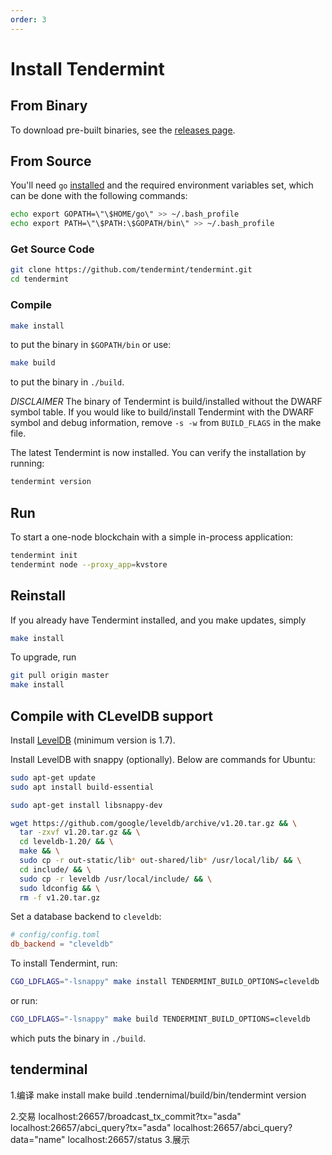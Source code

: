 ```yaml
---
order: 3
---
```


# Install Tendermint

## From Binary

To download pre-built binaries, see the [releases page](https://github.com/tendermint/tendermint/releases).

## From Source

You'll need `go` [installed](https://golang.org/doc/install) and the required
environment variables set, which can be done with the following commands:

```sh
echo export GOPATH=\"\$HOME/go\" >> ~/.bash_profile
echo export PATH=\"\$PATH:\$GOPATH/bin\" >> ~/.bash_profile
```

### Get Source Code

```sh
git clone https://github.com/tendermint/tendermint.git
cd tendermint
```

### Compile

```sh
make install
```

to put the binary in `$GOPATH/bin` or use:

```sh
make build
```

to put the binary in `./build`.

_DISCLAIMER_ The binary of Tendermint is build/installed without the DWARF
symbol table. If you would like to build/install Tendermint with the DWARF
symbol and debug information, remove `-s -w` from `BUILD_FLAGS` in the make
file.

The latest Tendermint is now installed. You can verify the installation by
running:

```sh
tendermint version
```

## Run

To start a one-node blockchain with a simple in-process application:

```sh
tendermint init
tendermint node --proxy_app=kvstore
```

## Reinstall

If you already have Tendermint installed, and you make updates, simply

```sh
make install
```

To upgrade, run

```sh
git pull origin master
make install
```

## Compile with CLevelDB support

Install [LevelDB](https://github.com/google/leveldb) (minimum version is 1.7).

Install LevelDB with snappy (optionally). Below are commands for Ubuntu:

```sh
sudo apt-get update
sudo apt install build-essential

sudo apt-get install libsnappy-dev

wget https://github.com/google/leveldb/archive/v1.20.tar.gz && \
  tar -zxvf v1.20.tar.gz && \
  cd leveldb-1.20/ && \
  make && \
  sudo cp -r out-static/lib* out-shared/lib* /usr/local/lib/ && \
  cd include/ && \
  sudo cp -r leveldb /usr/local/include/ && \
  sudo ldconfig && \
  rm -f v1.20.tar.gz
```

Set a database backend to `cleveldb`:

```toml
# config/config.toml
db_backend = "cleveldb"
```

To install Tendermint, run:

```sh
CGO_LDFLAGS="-lsnappy" make install TENDERMINT_BUILD_OPTIONS=cleveldb
```

or run:

```sh
CGO_LDFLAGS="-lsnappy" make build TENDERMINT_BUILD_OPTIONS=cleveldb
```

which puts the binary in `./build`.


## tenderminal
1.编译
make install
make build
.tendernimal/build/bin/tendermint version

2.交易
localhost:26657/broadcast_tx_commit?tx="asda"
localhost:26657/abci_query?tx="asda"
localhost:26657/abci_query?data="name"
localhost:26657/status
3.展示

